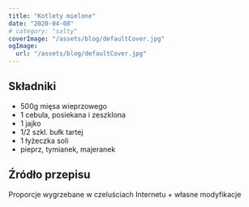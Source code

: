 ```yaml
---
title: "Kotlety mielone"
date: "2020-04-08"
# category: "salty"
coverImage: "/assets/blog/defaultCover.jpg"
ogImage:
  url: "/assets/blog/defaultCover.jpg"
---
```


## Składniki

- 500g mięsa wieprzowego
- 1 cebula, posiekana i zeszklona
- 1 jajko
- 1/2 szkl. bułk tartej
- 1 łyżeczka soli
- pieprz, tymianek, majeranek

## Źródło przepisu

Proporcje wygrzebane w czeluściach Internetu + własne modyfikacje
